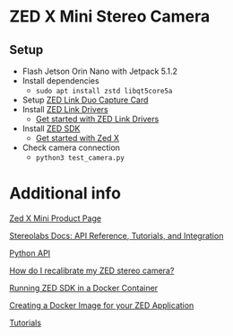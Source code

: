 # ZED X Mini Stereo Camera

## Setup

- Flash Jetson Orin Nano with Jetpack 5.1.2
- Install dependencies
  - `sudo apt install zstd libqt5core5a`
- Setup [ZED Link Duo Capture Card](https://www.stereolabs.com/docs/get-started-with-zed-link/dual-jetson-orin-nano-devkit-setup)
- Install [ZED Link Drivers](https://www.stereolabs.com/en-de/developers/drivers#jetpack-5-105-58f0ac216f52)
  - [Get started with ZED Link Drivers](https://www.stereolabs.com/docs/get-started-with-zed-link/install-the-drivers)
- Install [ZED SDK](https://www.stereolabs.com/en-de/developers/release#nvidia-jetson-504616ef8d38)
  - [Get started with Zed X](https://www.stereolabs.com/docs/get-started-with-zed-x#setting-up-your-system-for-zed-x)
- Check camera connection
  - `python3 test_camera.py`

# Additional info

[Zed X Mini Product Page](https://www.stereolabs.com/en-de/store/products/zed-x-mini-stereo-camera)

[Stereolabs Docs: API Reference, Tutorials, and Integration](https://www.stereolabs.com/docs)

[Python API](https://www.stereolabs.com/docs/api/python/index.html)

[How do I recalibrate my ZED stereo camera? ](https://support.stereolabs.com/hc/en-us/articles/360011828773-How-do-I-recalibrate-my-ZED-stereo-camera)

[Running ZED SDK in a Docker Container](https://www.stereolabs.com/docs/installation/docker)

[Creating a Docker Image for your ZED Application](https://www.stereolabs.com/docs/docker/creating-your-image)

[Tutorials](https://www.stereolabs.com/docs/tutorials)
